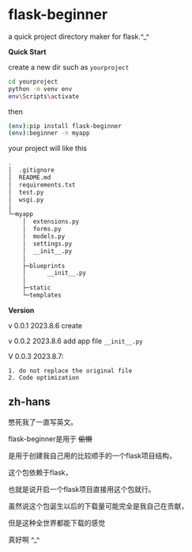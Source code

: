 # flask-beginner

a quick project directory maker for flask.^_^

**Quick Start**

create a new dir such as `yourproject`

``` bash
cd yourproject
python -m venv env
env\Scripts\activate 
```

then

``` bash
(env):pip install flask-beginner
(env):beginner -n myapp
```

your project will like this
``` bash
.
│  .gitignore
│  README.md
│  requirements.txt
│  test.py
│  wsgi.py
│
└─myapp
    │  extensions.py
    │  forms.py
    │  models.py
    │  settings.py
    │  __init__.py
    │
    ├─blueprints
    │      __init__.py
    │
    ├─static
    └─templates
```

**Version**

v 0.0.1 2023.8.6 create

v 0.0.2 2023.8.6 add app file `__init__.py`

 V 0.0.3 2023.8.7:
    
    1. do not replace the original file
    2. Code optimization

## zh-hans

憋死我了一直写英文。

flask-beginner是用于 ~~偷懒~~ 

是用于创建我自己用的比较顺手的一个flask项目结构，

这个包依赖于flask，

也就是说开启一个flask项目直接用这个包就行。

虽然说这个包诞生以后的下载量可能完全是我自己在贡献，

但是这种全世界都能下载的感觉

真好啊 ^_^